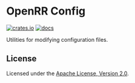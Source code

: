 # OpenRR Config

[![crates.io](https://img.shields.io/crates/v/openrr-config.svg)](https://crates.io/crates/openrr-config) [![docs](https://docs.rs/openrr-config/badge.svg)](https://docs.rs/openrr-config)

Utilities for modifying configuration files.

## License

Licensed under the [Apache License, Version 2.0](https://github.com/openrr/openrr/blob/main/LICENSE).

